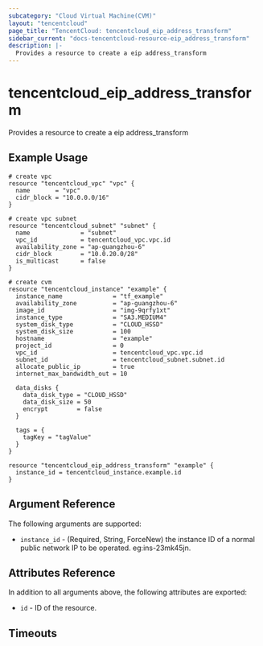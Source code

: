 ```yaml
---
subcategory: "Cloud Virtual Machine(CVM)"
layout: "tencentcloud"
page_title: "TencentCloud: tencentcloud_eip_address_transform"
sidebar_current: "docs-tencentcloud-resource-eip_address_transform"
description: |-
  Provides a resource to create a eip address_transform
---
```


# tencentcloud_eip_address_transform

Provides a resource to create a eip address_transform

## Example Usage

```hcl
# create vpc
resource "tencentcloud_vpc" "vpc" {
  name       = "vpc"
  cidr_block = "10.0.0.0/16"
}

# create vpc subnet
resource "tencentcloud_subnet" "subnet" {
  name              = "subnet"
  vpc_id            = tencentcloud_vpc.vpc.id
  availability_zone = "ap-guangzhou-6"
  cidr_block        = "10.0.20.0/28"
  is_multicast      = false
}

# create cvm
resource "tencentcloud_instance" "example" {
  instance_name              = "tf_example"
  availability_zone          = "ap-guangzhou-6"
  image_id                   = "img-9qrfy1xt"
  instance_type              = "SA3.MEDIUM4"
  system_disk_type           = "CLOUD_HSSD"
  system_disk_size           = 100
  hostname                   = "example"
  project_id                 = 0
  vpc_id                     = tencentcloud_vpc.vpc.id
  subnet_id                  = tencentcloud_subnet.subnet.id
  allocate_public_ip         = true
  internet_max_bandwidth_out = 10

  data_disks {
    data_disk_type = "CLOUD_HSSD"
    data_disk_size = 50
    encrypt        = false
  }

  tags = {
    tagKey = "tagValue"
  }
}

resource "tencentcloud_eip_address_transform" "example" {
  instance_id = tencentcloud_instance.example.id
}
```

## Argument Reference

The following arguments are supported:

* `instance_id` - (Required, String, ForceNew) the instance ID of a normal public network IP to be operated. eg:ins-23mk45jn.

## Attributes Reference

In addition to all arguments above, the following attributes are exported:

* `id` - ID of the resource.



## Timeouts

<no value>


